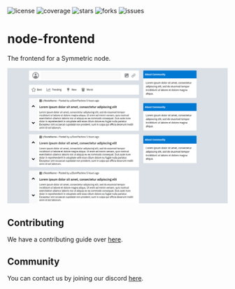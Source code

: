 ![license](https://img.shields.io/github/license/symmetric-project/node-frontend)
![coverage](https://img.shields.io/github/license/symmetric-project/node-frontend)
![stars](https://img.shields.io/github/stars/symmetric-project/node-frontend)
![forks](https://img.shields.io/github/forks/symmetric-project/node-frontend)
![issues](https://img.shields.io/github/issues/symmetric-project/node-frontend)
# node-frontend
The frontend for a Symmetric node.

![Preview](https://github.com/symmetric-project/node-frontend/blob/main/preview.png)

## Contributing
We have a contributing guide over [here](CONTRIBUTING.org).

## Community
You can contact us by joining our discord [here](https://discord.com/invite/AkSbP5JF).
